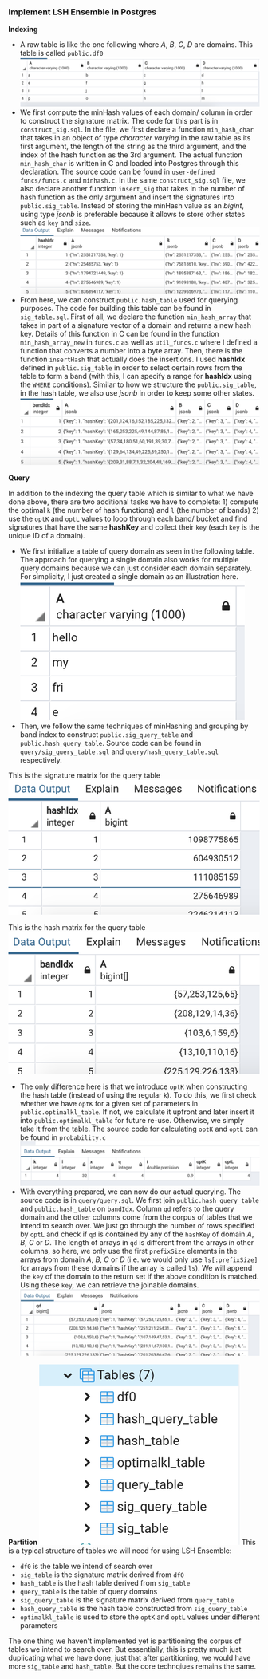 ### Implement LSH Ensemble in Postgres

**Indexing**
- A raw table is like the one following where *A*, *B*, *C*, *D* are domains. This table is called `public.df0`
![raw_table](./raw_table.png)
- We first compute the minHash values of each domain/ column in order to construct the signature matrix. The code for this part is in `construct_sig.sql`. In the file, we first declare a function `min_hash_char` that takes in an object of type *character varying* in the raw table as its first argument, the length of the string as the third argument, and the index of the hash function as the 3rd argument. The actual function `min_hash_char` is written in C and loaded into Postgres through this declaration. The source code can be found in `user-defined funcs/funcs.c` and `minhash.c`. In the same `construct_sig.sql` file, we also declare another function `insert_sig` that takes in the number of hash function as the only argument and insert the signatures into `public.sig_table`. Instead of storing the minHash value as an *bigint*, using type *jsonb* is preferable because it allows to store other states such as `key` and `size`.
![sig_table](./sig_table.png)
- From here, we can construct `public.hash_table` used for querying purposes. The code for building this table can be found in `sig_table.sql`. First of all, we declare the function `min_hash_array` that takes in part of a signature vector of a domain and returns a new hash key. Details of this function in C can be found in the function `min_hash_array_new` in `funcs.c` as well as `util_funcs.c` where I defined a function that converts a number into a byte array. Then, there is the function `insertHash` that actually does the insertions. I used **hashIdx** defined in `public.sig_table` in order to select certain rows from the table to form a band (with this, I can specify a range for **hashIdx** using the `WHERE` conditions). Similar to how we structure the `public.sig_table`, in the hash table, we also use *jsonb* in order to keep some other states.
![hash_table](./hash_table.png)

**Query**

In addition to the indexing the query table which is similar to what we have done above, there are two additional tasks we have to complete: 1) compute the optimal `k` (the number of hash functions) and `l` (the number of bands) 2) use the `optK` and `optL` values to loop through each band/ bucket and find signatures that have the same **hashKey** and collect their `key` (each `key` is the unique ID of a domain).
- We first initialize a table of query domain as seen in the following table. The approach for querying a single domain also works for multiple query domains because we can just consider each domain separately. For simplicity, I just created a single domain as an illustration here.
![query_raw_table](./query/query_raw_table.png)
- Then, we follow the same techniques of minHashing and grouping by band index to construct `public.sig_query_table` and `public.hash_query_table`. Source code can be found in `query/sig_query_table.sql` and `query/hash_query_table.sql` respectively.

This is the signature matrix for the query table
![sig_query_table](./query/sig_query_table.png)

This is the hash matrix for the query table
![hash_query_table](./query/hash_query_table.png)
- The only difference here is that we introduce `optK` when constructing the hash table (instead of using the regular `k`). To do this, we first check whether we have `optK` for a given set of parameters in `public.optimalkl_table`. If not, we calculate it upfront and later insert it into `public.optimalkl_table` for future re-use. Otherwise, we simply take it from the table. The source code for calculating `optK` and `optL` can be found in `probability.c`
![optimalkl_table](./query/optimalkl_table.png)
- With everything prepared, we can now do our actual querying. The source code is in `query/query.sql`. We first join `public.hash_query_table` and `public.hash_table` on `bandIdx`. Column `qd` refers to the query domain and the other columns come from the corpus of tables that we intend to search over. We just go through the number of rows specified by `optL` and check if `qd` is contained by any of the `hashKey` of domain *A*, *B*, *C* or *D*. The length of arrays in `qd` is different from the arrays in other columns, so here, we only use the first `prefixSize` elements in the arrays from domain *A*, *B*, *C* or *D* (i.e. we would only use `ls[:prefixSize]` for arrays from these domains if the array is called `ls`). We will append the `key` of the domain to the return set if the above condition is matched. Using these `key`, we can retrieve the joinable domains.
![query_join](./query/query_join.png)

**Partition**
![table_structure](./table_structure.png)
This is a typical structure of tables we will need for using LSH Ensemble:
- `df0` is the table we intend of search over
- `sig_table` is the signature matrix derived from `df0`
- `hash_table` is the hash table derived from `sig_table`
- `query_table` is the table of query domains
- `sig_query_table` is the signature matrix derived from `query_table`
- `hash_query_table` is the hash table constructed from `sig_query_table`
- `optimalkl_table` is used to store the `optK` and `optL` values under different parameters

The one thing we haven't implemented yet is partitioning the corpus of tables we intend to search over. But essentially, this is pretty much just duplicating what we have done, just that after partitioning, we would have more `sig_table` and `hash_table`. But the core technqiues remains the same.